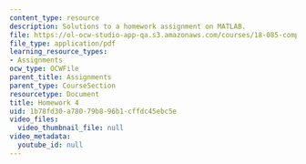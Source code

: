 ```yaml
---
content_type: resource
description: Solutions to a homework assignment on MATLAB.
file: https://ol-ocw-studio-app-qa.s3.amazonaws.com/courses/18-085-computational-science-and-engineering-i-fall-2008/1b78fd30a78079b896b1cffdc45ebc5e_mt4_18085_solf07.pdf
file_type: application/pdf
learning_resource_types:
- Assignments
ocw_type: OCWFile
parent_title: Assignments
parent_type: CourseSection
resourcetype: Document
title: Homework 4
uid: 1b78fd30-a780-79b8-96b1-cffdc45ebc5e
video_files:
  video_thumbnail_file: null
video_metadata:
  youtube_id: null
---
```

